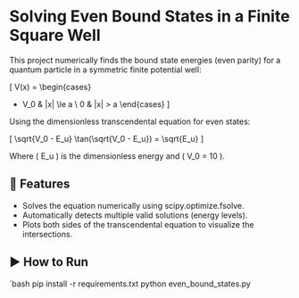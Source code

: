 # Solving Even Bound States in a Finite Square Well

This project numerically finds the bound state energies (even parity) for a quantum particle in a symmetric finite potential well:

\[
V(x) = 
\begin{cases}
- V_0 & |x| \le a \\
0 & |x| > a
\end{cases}
\]

Using the dimensionless transcendental equation for even states:

\[
\sqrt{V_0 - E_u} \tan(\sqrt{V_0 - E_u}) = \sqrt{E_u}
\]

Where \( E_u \) is the dimensionless energy and \( V_0 = 10 \).

## 🔧 Features

- Solves the equation numerically using scipy.optimize.fsolve.
- Automatically detects multiple valid solutions (energy levels).
- Plots both sides of the transcendental equation to visualize the intersections.

## ▶️ How to Run

`bash
pip install -r requirements.txt
python even_bound_states.py
